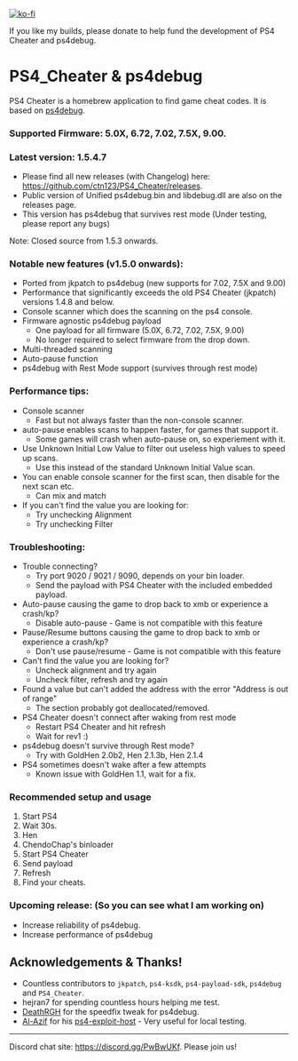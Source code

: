 [![ko-fi](https://ko-fi.com/img/githubbutton_sm.svg)](https://ko-fi.com/X8X741UC0)

If you like my builds, please donate to help fund the development of PS4 Cheater and ps4debug.

# PS4_Cheater & ps4debug

PS4 Cheater is a homebrew application to find game cheat codes. It is based on [ps4debug](https://github.com/jogolden/ps4debug).

### Supported Firmware: 5.0X, 6.72, 7.02, 7.5X, 9.00.

### Latest version: 1.5.4.7
  - Please find all new releases (with Changelog) here: https://github.com/ctn123/PS4_Cheater/releases.
  - Public version of Unified ps4debug.bin and libdebug.dll are also on the releases page.
  - This version has ps4debug that survives rest mode (Under testing, please report any bugs)

Note: Closed source from 1.5.3 onwards.

### Notable new features (v1.5.0 onwards):
  - Ported from jkpatch to ps4debug (new supports for 7.02, 7.5X and 9.00)
  - Performance that significantly exceeds the old PS4 Cheater (jkpatch) versions 1.4.8 and below.
  - Console scanner which does the scanning on the ps4 console.
  - Firmware agnostic ps4debug payload
    - One payload for all firmware (5.0X, 6.72, 7.02, 7.5X, 9.00)
    - No longer required to select firmware from the drop down.
  - Multi-threaded scanning
  - Auto-pause function
  - ps4debug with Rest Mode support (survives through rest mode)

### Performance tips:
  - Console scanner
    - Fast but not always faster than the non-console scanner.
  - auto-pause enables scans to happen faster, for games that support it.
    - Some games will crash when auto-pause on, so experiement with it.
  - Use Unknown Initial Low Value to filter out useless high values to speed up scans.
    - Use this instead of the standard Unknown Initial Value scan.
  - You can enable console scanner for the first scan, then disable for the next scan etc.
    - Can mix and match
  - If you can't find the value you are looking for:
    - Try unchecking Alignment
    - Try unchecking Filter

### Troubleshooting:
  - Trouble connecting?
    - Try port 9020 / 9021 / 9090, depends on your bin loader.
    - Send the payload with PS4 Cheater with the included embedded payload.
  - Auto-pause causing the game to drop back to xmb or experience a crash/kp?
    - Disable auto-pause - Game is not compatible with this feature
  - Pause/Resume buttons causing the game to drop back to xmb or experience a crash/kp?
    - Don't use pause/resume - Game is not compatible with this feature
  - Can't find the value you are looking for?
    - Uncheck alignment and try again
    - Uncheck filter, refresh and try again
  - Found a value but can't added the address with the error "Address is out of range"
    - The section probably got deallocated/removed.
  - PS4 Cheater doesn't connect after waking from rest mode
    - Restart PS4 Cheater and hit refresh
    - Wait for rev1 :)
  - ps4debug doesn't survive through Rest mode?
    - Try with GoldHen 2.0b2, Hen 2.1.3b, Hen 2.1.4
  - PS4 sometimes doesn't wake after a few attempts
    - Known issue with GoldHen 1.1, wait for a fix.

### Recommended setup and usage
  1. Start PS4
  2. Wait 30s.
  3. Hen
  4. ChendoChap's binloader
  5. Start PS4 Cheater
  6. Send payload
  7. Refresh
  8. Find your cheats.

### Upcoming release: (So you can see what I am working on)
  - Increase reliability of ps4debug.
  - Increase performance of ps4debug

## Acknowledgements & Thanks!

- Countless contributors to `jkpatch`, `ps4-ksdk`, `ps4-payload-sdk`, `ps4debug` and `PS4_Cheater`.
- hejran7 for spending countless hours helping me test.
- [DeathRGH](https://github.com/DeathRGH) for the speedfix tweak for ps4debug.
- [Al-Azif](https://github.com/Al-Azif) for his [ps4-exploit-host](https://github.com/Al-Azif/ps4-exploit-host) - Very useful for local testing.

---
Discord chat site: https://discord.gg/PwBwUKf.
Please join us!
